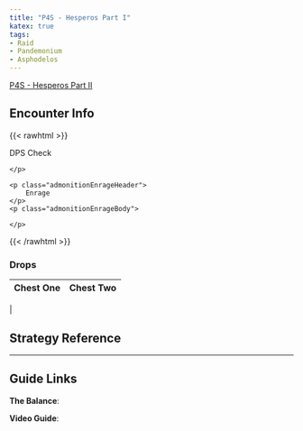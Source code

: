 ```yaml
---
title: "P4S - Hesperos Part I"
katex: true
tags:
- Raid
- Pandemonium
- Asphodelos
---
```


[P4S - Hesperos Part II](notes/P4S%20-%20Hesperos%20Part%20II)

## Encounter Info

{{< rawhtml >}}
<div class="admonitionDiv">
	<p class="admonitionDamageHeader">
		DPS Check
	</p>
	<p class="admonitionDamageBody">
		
	</p>

	<p class="admonitionEnrageHeader">
		Enrage
	</p>
	<p class="admonitionEnrageBody">
		
	</p>
</div>
{{< /rawhtml >}}

### Drops
**Chest One** | **Chest Two** 
------------ | ------------ 
 | 

## Strategy Reference

---

## Guide Links
**The Balance**: 

**Video Guide**: 